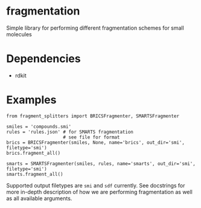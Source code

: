 # fragmentation
Simple library for performing different fragmentation schemes for small molecules

# Dependencies
- rdkit

# Examples
```
from fragment_splitters import BRICSFragmenter, SMARTSFragmenter

smiles = 'compounds.smi'
rules = 'rules.json' # for SMARTS fragmentation
                     # see file for format
brics = BRICSFragmenter(smiles, None, name='brics', out_dir='smi', filetype='smi')
brics.fragment_all()

smarts = SMARTSFragmenter(smiles, rules, name='smarts', out_dir='smi', filetype='smi')
smarts.fragment_all()
```
Supported output filetypes are `smi` and `sdf` currently. See docstrings for
more in-depth description of how we are performing fragmentation as well as
all available arguments.
